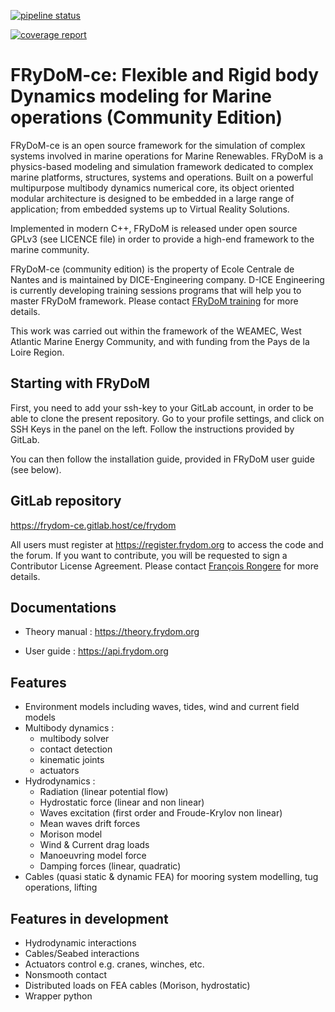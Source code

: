 [![pipeline status](https://frydom-ce.org/ce/frydom/badges/master/pipeline.svg)](https://frydom-ce.org/ce/frydom/commits/master)

[![coverage report](https://frydom-ce.org/ce/frydom/badges/master/coverage.svg)](https://frydom-ce.org/ce/frydom/commits/master)

FRyDoM-ce: Flexible and Rigid body Dynamics modeling for Marine operations  (Community Edition)
===============================================================================================

FRyDoM-ce is an open source framework for the simulation of complex systems involved in marine 
operations for Marine Renewables.
FRyDoM is a physics-based modeling and simulation framework dedicated to complex marine platforms,
structures, systems and operations. Built on a powerful multipurpose multibody dynamics numerical 
core, its object oriented modular architecture is designed to be embedded in a large range of 
application; from embedded systems up to Virtual Reality Solutions.

Implemented in modern C++, FRyDoM is released under open source GPLv3 (see LICENCE file) in 
order to provide a high-end framework to the marine community.

FRyDoM-ce (community edition) is the property of Ecole Centrale de Nantes and is maintained by 
DICE-Engineering company. D-ICE Engineering is currently developing training sessions programs 
that will help you to master FRyDoM framework. 
Please contact <a href=mailto:frydom-training@dice-engineering.com>FRyDoM training</a> for more details.

This work was carried out within the framework of the WEAMEC, West Atlantic Marine Energy Community, 
and with funding from the Pays de la Loire Region.

Starting with FRyDoM
--------------------

First, you need to add your ssh-key to your GitLab account, in order to be able to clone the 
present repository. Go to your profile settings, and click on SSH Keys in the panel on the left.
Follow the instructions provided by GitLab.

You can then follow the installation guide, provided in FRyDoM user guide (see below).

GitLab repository
-----------------

https://frydom-ce.gitlab.host/ce/frydom

All users must register at https://register.frydom.org to access the code and the forum. 
If you want to contribute, you will be requested to sign a Contributor License Agreement. 
Please contact <a href=mailto:francois.rongere@dice-engineering.com>François Rongere</a> for more details.


Documentations
--------------

+ Theory manual : https://theory.frydom.org

+ User guide : https://api.frydom.org


Features
--------

+ Environment models including waves, tides, wind and current field models
+ Multibody dynamics :
    * multibody solver
    * contact detection
    * kinematic joints
    * actuators
+ Hydrodynamics :
    + Radiation (linear potential flow)
    + Hydrostatic force (linear and non linear)
    + Waves excitation (first order and Froude-Krylov non linear)
    + Mean waves drift forces
    + Morison model
    + Wind & Current drag loads
    + Manoeuvring model force
    + Damping forces (linear, quadratic)
+ Cables (quasi static & dynamic FEA) for mooring system modelling, tug operations, lifting

Features in development
-----------------------

+ Hydrodynamic interactions
+ Cables/Seabed interactions
+ Actuators control e.g. cranes, winches, etc.
+ Nonsmooth contact
+ Distributed loads on FEA cables (Morison, hydrostatic)
+ Wrapper python
